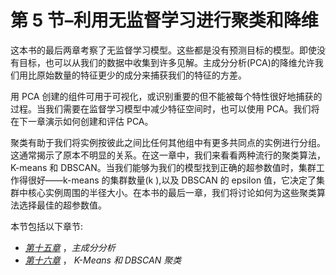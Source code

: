 <title>Section 5 – Clustering and Dimensionality Reduction with Unsupervised Learning</title>

# 第 5 节–利用无监督学习进行聚类和降维

这本书的最后两章考察了无监督学习模型。这些都是没有预测目标的模型。即使没有目标，也可以从我们的数据中收集到许多见解。主成分分析(PCA)的降维允许我们用比原始数量的特征更少的成分来捕获我们的特征的方差。

用 PCA 创建的组件可用于可视化，或识别重要的但不能被每个特性很好地捕获的过程。当我们需要在监督学习模型中减少特征空间时，也可以使用 PCA。我们将在下一章演示如何创建和评估 PCA。

聚类有助于我们将实例按彼此之间比任何其他组中有更多共同点的实例进行分组。这通常揭示了原本不明显的关系。在这一章中，我们来看看两种流行的聚类算法，K-means 和 DBSCAN。当我们能够为我们的模型找到正确的超参数值时，集群工作得很好——k-means 的集群数量(k ),以及 DBSCAN 的 epsilon 值，它决定了集群中核心实例周围的半径大小。在本书的最后一章，我们将讨论如何为这些聚类算法选择最佳的超参数值。

本节包括以下章节:

*   [*第十五章*](B17978_15_ePub.xhtml#_idTextAnchor170) ，*主成分分析*
*   [*第十六章*](B17978_16_ePub.xhtml#_idTextAnchor177) ， *K-Means 和 DBSCAN 聚类*